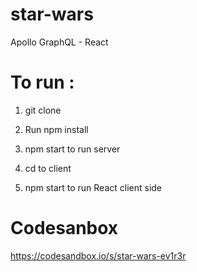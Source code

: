 # star-wars
Apollo GraphQL - React

# To run :
1. git clone

2. Run npm install

3. npm start to run server

4. cd to client

5. npm start to run React client side

# Codesanbox
https://codesandbox.io/s/star-wars-ev1r3r
